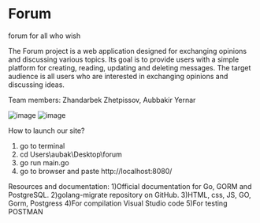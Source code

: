 # Forum
forum for all who wish

The Forum project is a web application designed for exchanging opinions and discussing various topics. Its goal is to provide users with a simple platform for creating, reading, updating and deleting messages. The target audience is all users who are interested in exchanging opinions and discussing ideas.

Team members: Zhandarbek Zhetpissov, Aubbakir Yernar

![image](https://github.com/user-attachments/assets/20afb0c6-0aba-42ea-8db8-1407b6ca9b8d)
![image](https://github.com/user-attachments/assets/a01c7b5b-90f5-4800-922e-996204b9ca6a)

How to launch our site?
1) go to terminal
2) cd Users\aubak\Desktop\forum
3) go run main.go
4) go to browser and paste http://localhost:8080/


Resources and documentation:
1)Official documentation for Go, GORM and PostgreSQL.
2)golang-migrate repository on GitHub.
3)HTML, css, JS, GO, Gorm, Postgress
4)For compilation Visual Studio code
5)For testing POSTMAN
